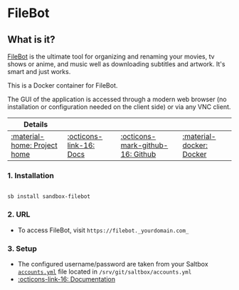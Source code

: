 # FileBot

## What is it?

[FileBot](http://www.filebot.net/) is the ultimate tool for organizing and renaming your movies, tv shows or anime, and music well as downloading subtitles and artwork. It's smart and just works.

This is a Docker container for FileBot.

The GUI of the application is accessed through a modern web browser (no installation or configuration needed on the client side) or via any VNC client.

| Details     |             |             |             |
|-------------|-------------|-------------|-------------|
| [:material-home: Project home ](http://www.filebot.net/) | [:octicons-link-16: Docs](https://www.filebot.net/) | [:octicons-mark-github-16: Github](https://github.com/jlesage/docker-filebot) | [:material-docker: Docker ](https://hub.docker.com/r/jlesage/filebot)|

### 1. Installation

``` shell

sb install sandbox-filebot

```

### 2. URL

- To access FileBot, visit `https://filebot._yourdomain.com_`

### 3. Setup

- The configured username/password are taken from your Saltbox [`accounts.yml`](#configuration) file located in `/srv/git/saltbox/accounts.yml`
- [:octicons-link-16: Documentation](https://www.filebot.net/)
